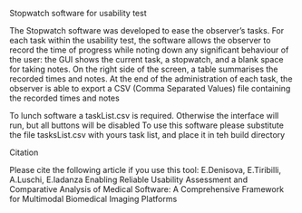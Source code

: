 Stopwatch software for usability test

The Stopwatch software was developed to ease the observer’s tasks.
For each task within the usability test, the software allows the observer to
record the time of progress while noting down any significant behaviour of
the user: the GUI shows the current task, a stopwatch, and a blank space
for taking notes. On the right side of the screen, a table summarises the
recorded times and notes. At the end of the administration of each task, the
observer is able to export a CSV (Comma Separated Values) file containing
the recorded times and notes

To lunch software a taskList.csv is required. Otherwise the interface will run, but all buttons will be disabled
To use this software please substitute the file tasksList.csv with yours task list, and place it in teh build directory

Citation

Please cite the following article if you use this tool: E.Denisova, E.Tiribilli, A.Luschi, E.Iadanza Enabling Reliable Usability Assessment and Comparative Analysis of Medical Software: A Comprehensive Framework for Multimodal Biomedical Imaging Platforms
